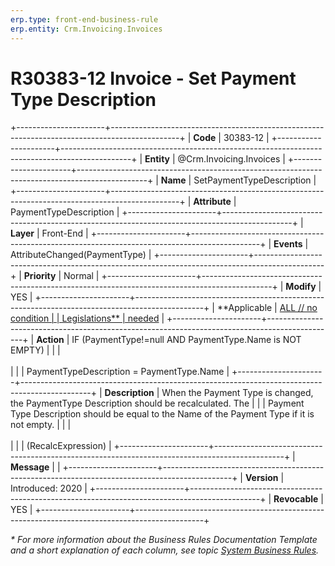 ```yaml
---
erp.type: front-end-business-rule
erp.entity: Crm.Invoicing.Invoices
---
```


# R30383-12 Invoice - Set Payment Type Description
+----------------------+-----------------------------------------------------------------------------------------------+
| **Code**             | 30383-12                                                                                      |
+----------------------+-----------------------------------------------------------------------------------------------+
| **Entity**           | @Crm.Invoicing.Invoices                                                                       |
+----------------------+-----------------------------------------------------------------------------------------------+
| **Name**             | SetPaymentTypeDescription                                                                     |
+----------------------+-----------------------------------------------------------------------------------------------+
| **Attribute**        | PaymentTypeDescription                                                                        |
+----------------------+-----------------------------------------------------------------------------------------------+
| **Layer**            | Front-End                                                                                     |
+----------------------+-----------------------------------------------------------------------------------------------+
| **Events**           | AttributeChanged(PaymentType)                                                                 |
+----------------------+-----------------------------------------------------------------------------------------------+
| **Priority**         | Normal                                                                                        |
+----------------------+-----------------------------------------------------------------------------------------------+
| **Modify**           | YES                                                                                           |
+----------------------+-----------------------------------------------------------------------------------------------+
| **Applicable         | [ALL // no condition                                                                          |
| Legislations**       | needed](xref:applicable-legislations)                                                         |
+----------------------+-----------------------------------------------------------------------------------------------+
| **Action**           | IF (PaymentType!=null AND PaymentType.Name is NOT EMPTY)                                      |
|                      | <br/><br/>                                                                                    |
|                      | PaymentTypeDescription = PaymentType.Name                                                     |
+----------------------+-----------------------------------------------------------------------------------------------+
| **Description**      | When the Payment Type is changed, the PaymentType Description should be recalculated. The     |
|                      | Payment Type Description should be equal to the Name of the Payment Type if it is not empty.  |
|                      | <br/><br/>                                                                                    |
|                      | (RecalcExpression)                                                                            |
+----------------------+-----------------------------------------------------------------------------------------------+
| **Message**          |                                                                                               |
+----------------------+-----------------------------------------------------------------------------------------------+
| **Version**          | Introduced: 2020                                                                              |
+----------------------+-----------------------------------------------------------------------------------------------+
| **Revocable**        | YES                                                                                           |
+----------------------+-----------------------------------------------------------------------------------------------+

*\* For more information about the Business Rules Documentation Template and a short explanation of each column, see
topic [System Business Rules](../templates/template-description-system-business-rules.md).*
